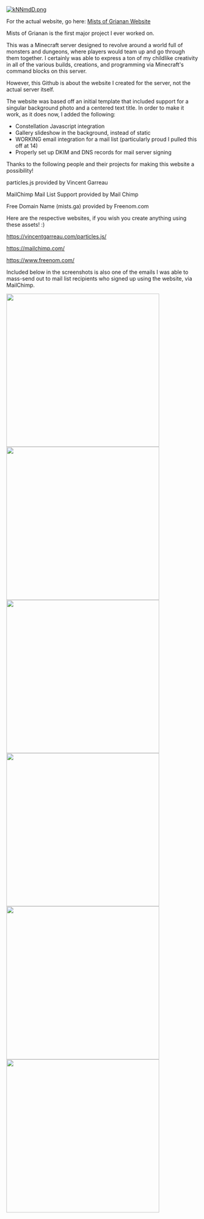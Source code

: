 [![kNNmdD.png](https://dc780.4shared.com/img/OGjyQXa4iq/s24/176a2b58208/mistsgaheader?async&rand=0.716354469699469)](https://dc780.4shared.com/img/OGjyQXa4iq/s24/176a2b58208/mistsgaheader?async&rand=0.716354469699469)



For the actual website, go here: [Mists of Grianan Website](https://mists.ga)

Mists of Grianan is the first major project I ever worked on.

This was a Minecraft server designed to revolve around a world full of monsters and dungeons, where players would team up and go through them together. I certainly was able to express a ton of my childlike creativity in all of the various builds, creations, and programming via Minecraft's command blocks on this server.



However, this Github is about the website I created for the server, not the actual server itself.

The website was based off an initial template that included support for a singular background photo and a centered text title. In order to make it work, as it does now, I added the following:

- Constellation Javascript integration
- Gallery slideshow in the background, instead of static
- WORKING email integration for a mail list        (particularly proud I pulled this off at 14)
- Properly set up DKIM and DNS records for mail server signing



Thanks to the following people and their projects for making this website a possibility! 

particles.js provided by Vincent Garreau

MailChimp Mail List Support provided by Mail Chimp

Free Domain Name (mists.ga) provided by Freenom.com



Here are the respective websites, if you wish you create anything using these assets! :)

https://vincentgarreau.com/particles.js/

https://mailchimp.com/

https://www.freenom.com/



Included below in the screenshots is also one of the emails I was able to mass-send out to mail list recipients who signed up using the website, via MailChimp.


<img src="https://dc780.4shared.com/img/2nAP3fv7iq/s24/176a2b53bb8/mistsga1?async&rand=0.014995156293973189" width="400" /> <img src="https://dc741.4shared.com/img/mZBrqgVbiq/s24/176a2b55328/mistsga2?async&rand=0.8004017822372982" width="400" /> <img src="https://dc741.4shared.com/img/kfLtKOVMiq/s24/176a2b566b0/mistsga3?async&rand=0.30689495877838446" width="400" /> <img src="https://dc780.4shared.com/img/zbzXJfx2ea/s24/176a2b57a38/mistsga4?async&rand=0.3798504934132614" width="400" /> <img src="https://dc780.4shared.com/img/or6J_Qtniq/s24/176a2ce8078/screencapture-mail-google-mail?async&rand=0.26954152201487713" width="400" /> <img src="https://dc780.4shared.com/img/-QwIfsZ-ea/s24/176a2ce9018/screencapture-mail-google-mail?async&rand=0.3842600777730616" width="400" /> 


